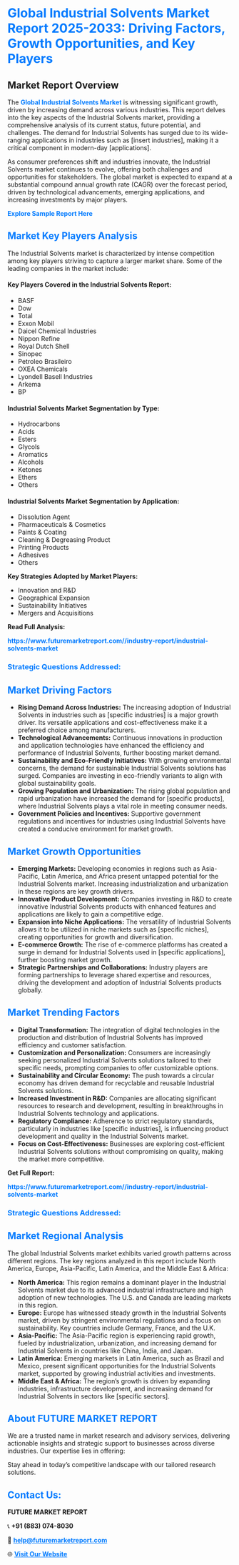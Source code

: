 <h1 style="color: #007BFF;">Global Industrial Solvents Market Report 2025-2033: Driving Factors, Growth Opportunities, and Key Players</h1>

<section id="overview">
<h2>Market Report Overview</h2>
<p>The <a href="https://www.futuremarketreport.com//industry-report/industrial-solvents-market" style="color: #007BFF; text-decoration: none;"><strong>Global Industrial Solvents Market</strong></a> is witnessing significant growth, driven by increasing demand across various industries. This report delves into the key aspects of the Industrial Solvents market, providing a comprehensive analysis of its current status, future potential, and challenges. The demand for Industrial Solvents has surged due to its wide-ranging applications in industries such as [insert industries], making it a critical component in modern-day [applications].</p>
<p>As consumer preferences shift and industries innovate, the Industrial Solvents market continues to evolve, offering both challenges and opportunities for stakeholders. The global market is expected to expand at a substantial compound annual growth rate (CAGR) over the forecast period, driven by technological advancements, emerging applications, and increasing investments by major players.</p>
</section>

<section id="overview">
<p><a href="https://www.futuremarketreport.com//request-sample/reportId=83032" style="color: #007BFF; text-decoration: none;"><strong>Explore Sample Report Here</strong></a></p>
</section>

<section id="key-players">
<h2 style="color: #007BFF;">Market Key Players Analysis</h2>
<p>The Industrial Solvents market is characterized by intense competition among key players striving to capture a larger market share. Some of the leading companies in the market include:</p>
<h4>Key Players Covered in the Industrial Solvents Report:</h4>
<ul><li>BASF</li><li>Dow</li><li>Total</li><li>Exxon Mobil</li><li>Daicel Chemical Industries</li><li>Nippon Refine</li><li>Royal Dutch Shell</li><li>Sinopec</li><li>Petroleo Brasileiro</li><li>OXEA Chemicals</li><li>Lyondell Basell Industries</li><li>Arkema</li><li>BP</li></ul>
<h4>Industrial Solvents Market Segmentation by Type:</h4>
<ul><li>Hydrocarbons</li><li>Acids</li><li>Esters</li><li>Glycols</li><li>Aromatics</li><li>Alcohols</li><li>Ketones</li><li>Ethers</li><li>Others</li></ul>

<h4>Industrial Solvents Market Segmentation by Application:</h4>
<ul><li>Dissolution Agent</li><li>Pharmaceuticals &amp; Cosmetics</li><li>Paints &amp; Coating</li><li>Cleaning &amp; Degreasing Product</li><li>Printing Products</li><li>Adhesives</li><li>Others</li></ul>
<p><strong>Key Strategies Adopted by Market Players:</strong></p>
<ul>
<li>Innovation and R&D</li>
<li>Geographical Expansion</li>
<li>Sustainability Initiatives</li>
<li>Mergers and Acquisitions</li>
</ul>
</section>

<section>
<p><strong>Read Full Analysis: </strong></p><a href="https://www.futuremarketreport.com//industry-report/industrial-solvents-market" style="color: #007BFF; text-decoration: none;"><strong>https://www.futuremarketreport.com//industry-report/industrial-solvents-market</strong></a>
<h3 style="color: #007BFF;">Strategic Questions Addressed:</h3>
</section>

<section id="driving-factors">
<h2 style="color: #007BFF;">Market Driving Factors</h2>
<ul>
<li><strong>Rising Demand Across Industries:</strong> The increasing adoption of Industrial Solvents in industries such as [specific industries] is a major growth driver. Its versatile applications and cost-effectiveness make it a preferred choice among manufacturers.</li>
<li><strong>Technological Advancements:</strong> Continuous innovations in production and application technologies have enhanced the efficiency and performance of Industrial Solvents, further boosting market demand.</li>
<li><strong>Sustainability and Eco-Friendly Initiatives:</strong> With growing environmental concerns, the demand for sustainable Industrial Solvents solutions has surged. Companies are investing in eco-friendly variants to align with global sustainability goals.</li>
<li><strong>Growing Population and Urbanization:</strong> The rising global population and rapid urbanization have increased the demand for [specific products], where Industrial Solvents plays a vital role in meeting consumer needs.</li>
<li><strong>Government Policies and Incentives:</strong> Supportive government regulations and incentives for industries using Industrial Solvents have created a conducive environment for market growth.</li>
</ul>
</section>

<section id="growth-opportunities">
<h2 style="color: #007BFF;">Market Growth Opportunities</h2>
<ul>
<li><strong>Emerging Markets:</strong> Developing economies in regions such as Asia-Pacific, Latin America, and Africa present untapped potential for the Industrial Solvents market. Increasing industrialization and urbanization in these regions are key growth drivers.</li>
<li><strong>Innovative Product Development:</strong> Companies investing in R&D to create innovative Industrial Solvents products with enhanced features and applications are likely to gain a competitive edge.</li>
<li><strong>Expansion into Niche Applications:</strong> The versatility of Industrial Solvents allows it to be utilized in niche markets such as [specific niches], creating opportunities for growth and diversification.</li>
<li><strong>E-commerce Growth:</strong> The rise of e-commerce platforms has created a surge in demand for Industrial Solvents used in [specific applications], further boosting market growth.</li>
<li><strong>Strategic Partnerships and Collaborations:</strong> Industry players are forming partnerships to leverage shared expertise and resources, driving the development and adoption of Industrial Solvents products globally.</li>
</ul>
</section>

<section id="trending-factors">
<h2 style="color: #007BFF;">Market Trending Factors</h2>
<ul>
<li><strong>Digital Transformation:</strong> The integration of digital technologies in the production and distribution of Industrial Solvents has improved efficiency and customer satisfaction.</li>
<li><strong>Customization and Personalization:</strong> Consumers are increasingly seeking personalized Industrial Solvents solutions tailored to their specific needs, prompting companies to offer customizable options.</li>
<li><strong>Sustainability and Circular Economy:</strong> The push towards a circular economy has driven demand for recyclable and reusable Industrial Solvents solutions.</li>
<li><strong>Increased Investment in R&D:</strong> Companies are allocating significant resources to research and development, resulting in breakthroughs in Industrial Solvents technology and applications.</li>
<li><strong>Regulatory Compliance:</strong> Adherence to strict regulatory standards, particularly in industries like [specific industries], is influencing product development and quality in the Industrial Solvents market.</li>
<li><strong>Focus on Cost-Effectiveness:</strong> Businesses are exploring cost-efficient Industrial Solvents solutions without compromising on quality, making the market more competitive.</li>
</ul>
</section>

<section>
<p><strong>Get Full Report: </strong></p><a href="https://www.futuremarketreport.com//industry-report/industrial-solvents-market" style="color: #007BFF; text-decoration: none;"><strong>https://www.futuremarketreport.com//industry-report/industrial-solvents-market</strong></a>
<h3 style="color: #007BFF;">Strategic Questions Addressed:</h3>
</section>


<section id="regional-analysis">
<h2 style="color: #007BFF;">Market Regional Analysis</h2>
<p>The global Industrial Solvents market exhibits varied growth patterns across different regions. The key regions analyzed in this report include North America, Europe, Asia-Pacific, Latin America, and the Middle East & Africa:</p>
<ul>
<li><strong>North America:</strong> This region remains a dominant player in the Industrial Solvents market due to its advanced industrial infrastructure and high adoption of new technologies. The U.S. and Canada are leading markets in this region.</li>
<li><strong>Europe:</strong> Europe has witnessed steady growth in the Industrial Solvents market, driven by stringent environmental regulations and a focus on sustainability. Key countries include Germany, France, and the U.K.</li>
<li><strong>Asia-Pacific:</strong> The Asia-Pacific region is experiencing rapid growth, fueled by industrialization, urbanization, and increasing demand for Industrial Solvents in countries like China, India, and Japan.</li>
<li><strong>Latin America:</strong> Emerging markets in Latin America, such as Brazil and Mexico, present significant opportunities for the Industrial Solvents market, supported by growing industrial activities and investments.</li>
<li><strong>Middle East & Africa:</strong> The region’s growth is driven by expanding industries, infrastructure development, and increasing demand for Industrial Solvents in sectors like [specific sectors].</li>
</ul>
</section>

<footer>
<h2 style="color: #007BFF;">About FUTURE MARKET REPORT</h2>
<p>We are a trusted name in market research and advisory services, delivering actionable insights and strategic support to businesses across diverse industries. Our expertise lies in offering:</p>

<p>Stay ahead in today’s competitive landscape with our tailored research solutions.</p>

<h2 style="color: #007BFF;">Contact Us:</h2>
<p><strong>FUTURE MARKET REPORT</strong></p>
<p>📞 <strong>+91 (883) 074-8030</strong></p>
<p>📧 <strong><a href="mailto:help@futuremarketreport.com" style="color: #007BFF;">help@futuremarketreport.com</a></strong></p>
<p>🌐 <strong><a href="https://www.futuremarketreport.com/" style="color: #007BFF;">Visit Our Website</a></strong></p>
</footer>